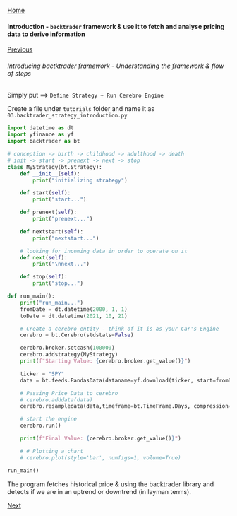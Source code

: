[Home](index.html)

#### Introduction - `backtrader` framework & use it to fetch and analyse pricing data to derive information   

[Previous](lesson4.html)

###### Introducing bactktrader framework - Understanding the framework & flow of steps

Simply put ==> `Define Strategy + Run Cerebro Engine`

Create a file under `tutorials` folder and name it as `03.backtrader_strategy_introduction.py`

```python
import datetime as dt
import yfinance as yf
import backtrader as bt

# conception -> birth -> childhood -> adulthood -> death
# init -> start -> prenext -> next -> stop
class MyStrategy(bt.Strategy):
    def __init__(self):
        print("initializing strategy")

    def start(self):
        print("start...")

    def prenext(self):
        print("prenext...")

    def nextstart(self):
        print("nextstart...")

    # looking for incoming data in order to operate on it
    def next(self):
        print("\nnext...")

    def stop(self):
        print("stop...")

def run_main():
    print("run_main...")
    fromDate = dt.datetime(2000, 1, 1)
    toDate = dt.datetime(2021, 10, 21)

    # Create a cerebro entity - think of it is as your Car's Engine
    cerebro = bt.Cerebro(stdstats=False)

    cerebro.broker.setcash(100000)
    cerebro.addstrategy(MyStrategy)
    print(f"Starting Value: {cerebro.broker.get_value()}")

    ticker = "SPY"
    data = bt.feeds.PandasData(dataname=yf.download(ticker, start=fromDate,end=toDate))

    # Passing Price Data to cerebro
    # cerebro.adddata(data)
    cerebro.resampledata(data,timeframe=bt.TimeFrame.Days, compression=1)

    # start the engine
    cerebro.run()

    print(f"Final Value: {cerebro.broker.get_value()}")

    # # Plotting a chart
    # cerebro.plot(style='bar', numfigs=1, volume=True)

run_main()
```

The program fetches historical price & using the backtrader library and detects if we are in an uptrend or downtrend (in layman terms).

[Next](lesson6.html)
